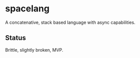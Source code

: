 # spacelang

A concatenative, stack based language with async capabilities.

## Status

Brittle, slightly broken, MVP.
